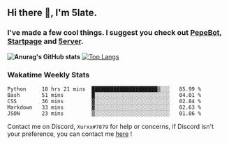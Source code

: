 ## Hi there 👋, I'm 5late.
### I've made a few cool things. I suggest you check out [PepeBot](https://github.com/5late/Pepe-Bot), [Startpage](https://github.com/5late/startpage) and [5erver](https://github.com/5late/5erver). 
**![Anurag's GitHub stats](https://github-readme-stats.vercel.app/api?username=5late&count_private=true&show_icons=true&theme=tokyonight)**
[![Top Langs](https://github-readme-stats.vercel.app/api/top-langs/?username=5late&theme=ayu-mirage)](https://github.com/anuraghazra/github-readme-stats)

### Wakatime Weekly Stats

<!--START_SECTION:waka-->
```text
Python     18 hrs 21 mins  █████████████████████▒░░░   85.99 % 
Bash       51 mins         █░░░░░░░░░░░░░░░░░░░░░░░░   04.01 % 
CSS        36 mins         ▓░░░░░░░░░░░░░░░░░░░░░░░░   02.84 % 
Markdown   33 mins         ▓░░░░░░░░░░░░░░░░░░░░░░░░   02.63 % 
JSON       23 mins         ▒░░░░░░░░░░░░░░░░░░░░░░░░   01.86 % 
```
<!--END_SECTION:waka-->

Contact me on Discord, ``Xurxx#7879`` for help or concerns, if Discord isn't your preference, you can contact me [here](https://github.com/5late/5late/issues) !

